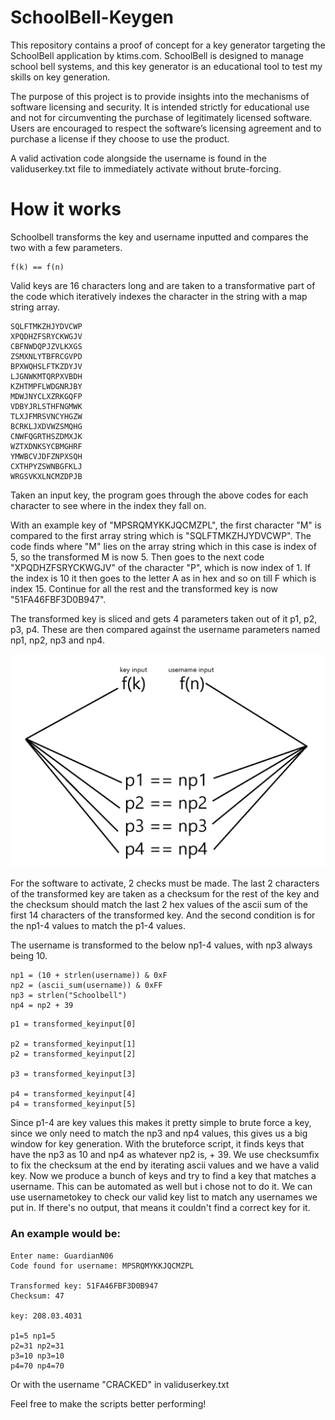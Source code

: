 # SchoolBell-Keygen

This repository contains a proof of concept for a key generator targeting the SchoolBell application by ktims.com. SchoolBell is designed to manage school bell systems, and this key generator is an educational tool to test my skills on key generation.

The purpose of this project is to provide insights into the mechanisms of software licensing and security. It is intended strictly for educational use and not for circumventing the purchase of legitimately licensed software. Users are encouraged to respect the software’s licensing agreement and to purchase a license if they choose to use the product.

A valid activation code alongside the username is found in the validuserkey.txt file to immediately activate without brute-forcing.

# How it works

Schoolbell transforms the key and username inputted and compares the two with a few parameters.

```
f(k) == f(n)
```

Valid keys are 16 characters long and are taken to a transformative part of the code which iteratively indexes the character in the string with a map string array.

```
SQLFTMKZHJYDVCWP
XPQDHZFSRYCKWGJV
CBFNWDQPJZVLKXGS
ZSMXNLYTBFRCGVPD
BPXWQHSLFTKZDYJV
LJGNWKMTQRPXVBDH
KZHTMPFLWDGNRJBY
MDWJNYCLXZRKGQFP
VDBYJRLSTHFNGMWK
TLXJFMRSVNCYHGZW
BCRKLJXDVWZSMQHG
CNWFQGRTHSZDMXJK
WZTXDNKSYCBMGHRF
YMWBCVJDFZNPXSQH
CXTHPYZSWNBGFKLJ
WRGSVKXLNCMZDPJB
```

Taken an input key, the program goes through the above codes for each character to see where in the index they fall on.

With an example key of "MPSRQMYKKJQCMZPL", the first character "M" is compared to the first array string which is "SQLFTMKZHJYDVCWP".
The code finds where "M" lies on the array string which in this case is index of 5, so the transformed M is now 5.
Then goes to the next code "XPQDHZFSRYCKWGJV" of the character "P", which is now index of 1. If the index is 10 it then goes to the letter A as in hex and so on till F which is index 15.
Continue for all the rest and the transformed key is now "51FA46FBF3D0B947".

The transformed key is sliced and gets 4 parameters taken out of it p1, p2, p3, p4.
These are then compared against the username parameters named np1, np2, np3 and np4.

![keycheck](assets/image.png "keycheck")

For the software to activate, 2 checks must be made.
The last 2 characters of the transformed key are taken as a checksum for the rest of the key and the checksum should match the last 2 hex values of the ascii sum of the first 14 characters of the transformed key. And the second condition is for the np1-4 values to match the p1-4 values.

The username is transformed to the below np1-4 values, with np3 always being 10.

```
np1 = (10 + strlen(username)) & 0xF
np2 = (ascii_sum(username)) & 0xFF
np3 = strlen("Schoolbell")
np4 = np2 + 39
```

```
p1 = transformed_keyinput[0]

p2 = transformed_keyinput[1]
p2 = transformed_keyinput[2]

p3 = transformed_keyinput[3]

p4 = transformed_keyinput[4]
p4 = transformed_keyinput[5]
```

Since p1-4 are key values this makes it pretty simple to brute force a key, since we only need to match the np3 and np4 values, this gives us a big window for key generation.
With the bruteforce script, it finds keys that have the np3 as 10 and np4 as whatever np2 is, + 39.
We use checksumfix to fix the checksum at the end by iterating ascii values and we have a valid key.
Now we produce a bunch of keys and try to find a key that matches a username. This can be automated as well but i chose not to do it.
We can use usernametokey to check our valid key list to match any usernames we put in. 
If there's no output, that means it couldn't find a correct key for it.

### An example would be:

```
Enter name: GuardianN06
Code found for username: MPSRQMYKKJQCMZPL

Transformed key: 51FA46FBF3D0B947
Checksum: 47

key: 208.03.4031

p1=5 np1=5
p2=31 np2=31
p3=10 np3=10
p4=70 np4=70
```

Or with the username "CRACKED" in validuserkey.txt

Feel free to make the scripts better performing!

